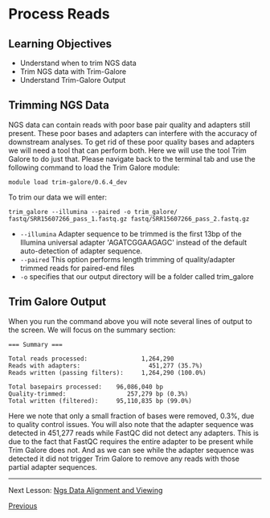 # Process Reads

## Learning Objectives

 - Understand when to trim NGS data
 - Trim NGS data with Trim-Galore
 - Understand Trim-Galore Output
 
## Trimming NGS Data

NGS data can contain reads with poor base pair quality and adapters still present. These poor bases and adapters can interfere with the accuracy of downstream analyses. To get rid of these poor quality bases and adapters we will need a tool that can perform both. Here we will use the tool Trim Galore to do just that. Please navigate back to the terminal tab and use the following command to load the Trim Galore module:

```
module load trim-galore/0.6.4_dev
```

To trim our data we will enter:

```
trim_galore --illumina --paired -o trim_galore/ fastq/SRR15607266_pass_1.fastq.gz fastq/SRR15607266_pass_2.fastq.gz
```

- `--illumina` Adapter sequence to be trimmed is the first 13bp of the Illumina universal adapter
                        'AGATCGGAAGAGC' instead of the default auto-detection of adapter sequence.
- `--paired` This option performs length trimming of quality/adapter trimmed reads for
                        paired-end files
- `-o` specifies that our output directory will be a folder called trim_galore

## Trim Galore Output

When you run the command above you will note several lines of output to the screen. We will focus on the summary section:

```
=== Summary ===

Total reads processed:               1,264,290
Reads with adapters:                   451,277 (35.7%)
Reads written (passing filters):     1,264,290 (100.0%)

Total basepairs processed:    96,086,040 bp
Quality-trimmed:                 257,279 bp (0.3%)
Total written (filtered):     95,110,835 bp (99.0%)
```
Here we note that only a small fraction of bases were removed, 0.3%, due to quality control issues. You will also note that the adapter sequence was detected in 451,277 reads while FastQC did not detect any adapters. This is due to the fact that FastQC requires the entire adapter to be present while Trim Galore does not. And as we can see while the adapter sequence was detected it did not trigger Trim Galore to remove any reads with those partial adapter sequences.

_________________________________________________________________________________________________________________________________________________________

Next Lesson: [Ngs Data Alignment and Viewing](../../NgsDataAlignmentViewing/lessons/lesson1.md)

[Previous](lesson4.md)
